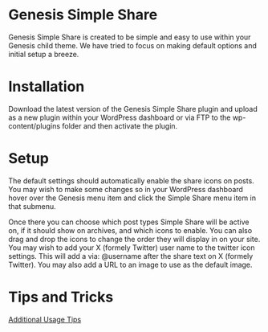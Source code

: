 Genesis Simple Share
==================

Genesis Simple Share is created to be simple and easy to use within your Genesis child theme. We have tried to focus on making default options and initial setup a breeze. 

Installation
==================

Download the latest version of the Genesis Simple Share plugin and upload as a new plugin within your WordPress dashboard or via FTP to the wp-content/plugins folder and then activate the plugin.

Setup
==================

The default settings should automatically enable the share icons on posts. You may wish to make some changes so in your WordPress dashboard hover over the Genesis menu item and click the Simple Share menu item in that submenu. 

Once there you can choose which post types Simple Share will be active on, if it should show on archives, and which icons to enable. You can also drag and drop the icons to change the order they will display in on your site. You may wish to add your X (formely Twitter) user name to the twitter icon settings. This will add a via: @username after the share text on X (formely Twitter). You may also add a URL to an image to use as the default image.


Tips and Tricks
==================

[Additional Usage Tips](https://github.com/copyblogger/genesis-simple-share/wiki/Usage-Tips)


